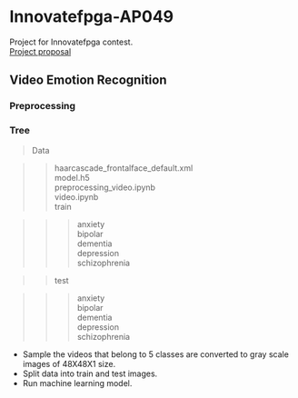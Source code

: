 # Innovatefpga-AP049
Project for Innovatefpga contest.<br>
[Project proposal](http://www.innovatefpga.com/cgi-bin/innovate/teams.pl?Id=AP049)
<h2>Video Emotion Recognition</h2>
<h3>Preprocessing</h3>

<h3>Tree</h3>

>Data<br>

>>haarcascade_frontalface_default.xml<br>
>>model.h5<br>
>>preprocessing_video.ipynb<br>
>>video.ipynb<br>
>>train<br>

>>>anxiety<br>
>>>bipolar<br>
>>>dementia<br>
>>>depression<br>
>>>schizophrenia<br>

>>test<br>

>>>anxiety<br>
>>>bipolar<br>
>>>dementia<br>
>>>depression<br>
>>>schizophrenia<br>

- Sample the videos that belong to 5 classes are converted to gray scale images of 48X48X1 size.
- Split data into train and test images.
- Run machine learning model.


